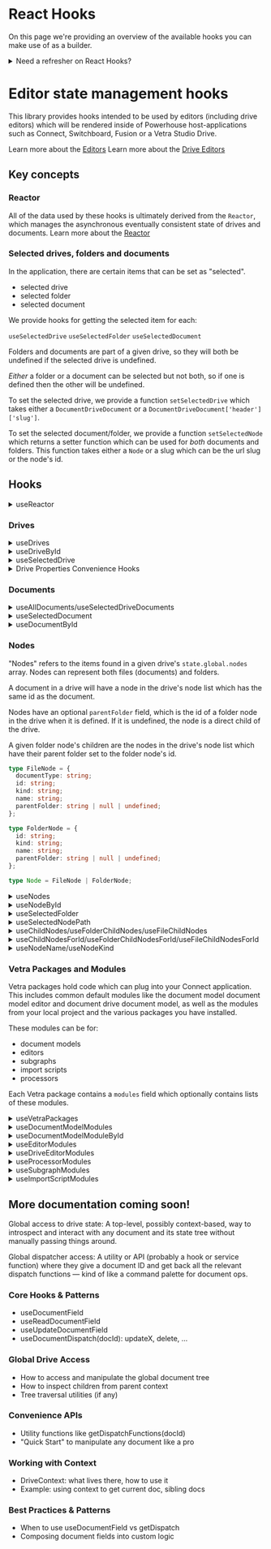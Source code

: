 # React Hooks

On this page we're providing an overview of the available hooks you can make use of as a builder.

<details>
<summary>Need a refresher on React Hooks?</summary>

React Hooks allow you to use various React features directly within your functional components. You can use built-in Hooks or combine them to create your own custom Hooks.

**What are Custom Hooks?**
A custom hook is a JavaScript function whose name starts with "use" and that calls other Hooks. They are used to:

- Reuse stateful logic between components.
- Abstract complex logic into a simpler interface.
- Isolate side effects, particularly those managed by `useEffect`.

**Key Built-in Hooks Examples:**

- `useState`: Lets a component "remember" information (state).
- `useEffect`: Lets a component perform side effects (e.g., data fetching, subscriptions, manually changing the DOM).
- `useContext`: Lets a component receive information from distant parent components without explicitly passing props through every level of the component tree.

**Naming Convention:**
Hook names must always start with `use` followed by a capital letter (e.g., `useState`, `useOnlineStatus`).

**Rules of Hooks:**

1.  **Only Call Hooks at the Top Level**: Don't call Hooks inside loops, conditions, or nested functions.
2.  **Only Call Hooks from React Functions**: Call Hooks from React functional components or from custom Hooks.

It's important to note that a function should only be named and treated as a hook if it actually utilizes one or more built-in React hooks. If a function (even if named `useSomething`) doesn't call any built-in hooks, it behaves like a regular JavaScript function, and making it a "hook" offers no specific React advantages.

</details>

# Editor state management hooks

This library provides hooks intended to be used by editors (including drive editors) which will be rendered inside of Powerhouse host-applications such as Connect, Switchboard, Fusion or a Vetra Studio Drive.

Learn more about the [Editors](/academy/MasteryTrack/BuildingUserExperiences/BuildingDocumentEditors)
Learn more about the [Drive Editors](/academy/MasteryTrack/BuildingUserExperiences/BuildingADriveExplorer)

## Key concepts

### Reactor

All of the data used by these hooks is ultimately derived from the `Reactor`, which manages the asynchronous eventually consistent state of drives and documents. Learn more about the [Reactor](/academy/Architecture/WorkingWithTheReactor)

### Selected drives, folders and documents

In the application, there are certain items that can be set as "selected".

- selected drive
- selected folder
- selected document

We provide hooks for getting the selected item for each:

`useSelectedDrive`
`useSelectedFolder`
`useSelectedDocument`

Folders and documents are part of a given drive, so they will both be undefined if the selected drive is undefined.

_Either_ a folder or a document can be selected but not both, so if one is defined then the other will be undefined.

To set the selected drive, we provide a function `setSelectedDrive` which takes either a `DocumentDriveDocument` or a `DocumentDriveDocument['header']['slug']`.

To set the selected document/folder, we provide a function `setSelectedNode` which returns a setter function which can be used for _both_ documents and folders. This function takes either a `Node` or a slug which can be the url slug or the node's id.

## Hooks

<details>
<summary>useReactor</summary>

```ts
function useReactor(): Reactor | undefined;
```

Returns the reactor instance.

Usage

```jsx
import { useReactor } from "@powerhousedao/state";

function MyEditorComponent() {
  const reactor = useReactor();
}
```

</details>

### Drives

<details>
<summary>useDrives</summary>

```ts
function useDrives(): DocumentDriveDocument[] | undefined;
```

Returns the drives for a reactor.

Usage

```jsx
import { useDrives } from "@powerhousedao/state";

function MyEditorComponent() {
  const drives = useDrives();
}
```

</details>

<details>
<summary>useDriveById</summary>

```ts
function useDriveById(
  id: string | null | undefined,
): DocumentDriveDocument | undefined;
```

Returns a drive by id.

Usage

```jsx
import { useDriveById } from "@powerhousedao/state";

function MyEditorComponent() {
  const driveById = useDriveById("some-id");
}
```

</details>

<details>
<summary>useSelectedDrive</summary>

```ts
function useSelectedDrive(): DocumentDriveDocument | undefined;
```

Returns the selected drive. You can set the selected drive with `setSelectedDrive`.

Usage

```jsx
import { useSelectedDrive } from "@powerhousedao/state";

function MyEditorComponent() {
  const selectedDrive = useSelectedDrive();
}
```

</details>

<details>
<summary>Drive Properties Convenience Hooks</summary>

We provide hooks for accessing various properties on the drive object for your convenience. These use the above hooks to get a drive and then return properties in the object.

```ts
/** Returns the remote URL for a drive. */
function useDriveRemoteUrl(
  driveId: string | null | undefined,
): string | undefined;

/** Returns the pull responder trigger for a drive. */
function useDrivePullResponderTrigger(
  driveId: string | null | undefined,
): Trigger | undefined;

/** Returns the pull responder URL for a drive. */
function useDrivePullResponderUrl(
  driveId: string | null | undefined,
): string | undefined;

/** Returns whether a drive is remote. */
function useDriveIsRemote(driveId: string | null | undefined): boolean;

/** Returns the sharing type for a drive. */
function useDriveSharingType(
  driveId: string | null | undefined,
): SharingType | undefined;

/** Returns  whether a drive is available offline. */
function useDriveAvailableOffline(driveId: string | null | undefined): boolean;
```

Usage

```jsx
import {
  useDriveRemoteUrl,
  useDrivePullResponderTrigger,
  useDrivePullResponderUrl,
  useDriveIsRemote,
  useDriveSharingType,
  useDriveAvailableOffline,
} from "@powerhousedao/state";

function MyEditorComponent() {
  const myDriveId = "some-drive-id";
  const driveRemoteUrl = useDriveRemoteUrl(myDriveId);
  const drivePullResponderTrigger = useDrivePullResponderTrigger(myDriveId);
  const drivePullResponderUrl = useDrivePullResponderUrl(myDriveId);
  const driveIsRemote = useDriveIsRemote(myDriveId);
  const driveSharingType = useDriveSharingType(myDriveId);
  const driveAvailableOffline = useDriveAvailableOffline(myDriveId);

  console.log({
    driveRemoteUrl,
    drivePullResponderTrigger,
    drivePullResponderUrl,
    driveIsRemote,
    driveSharingType,
    driveAvailableOffline,
  });
}
```

</details>

### Documents

<details>
<summary>useAllDocuments/useSelectedDriveDocuments</summary>

```ts
function useAllDocuments(): PHDocument[] | undefined;
```

Returns all of the documents in the reactor.

```ts
function useSelectedDriveDocuments(): PHDocument[] | undefined;
```

Returns the documents in the reactor for the selected drive.

Usage

```jsx
import {
  useAllDocuments,
  useSelectedDriveDocuments,
} from "@powerhousedao/state";

function MyEditorComponent() {
  const allDocuments = useAllDocuments();
  const selectedDriveDocuments = useSelectedDriveDocuments();
}
```

</details>

<details>
<summary>useSelectedDocument</summary>

```ts
function useSelectedDocument(): PHDocument | undefined;
```

Returns the selected document. You can set the selected document with `setSelectedNode`.

Usage

```jsx
import { useSelectedDocument } from "@powerhousedao/state";

function MyEditorComponent() {
  const selectedDocument = useSelectedDocument();
}
```

</details>

<details>
<summary>useDocumentById</summary>

```ts
function useDocumentById(id: string | null | undefined): PHDocument | undefined;
```

Returns a document by id.

Usage

```jsx
import { useDocumentById } from "@powerhousedao/state";

function MyEditorComponent() {
  const myDocumentId = "some-document-id";
  const documentById = useDocumentById(myDocumentId);
}
```

</details>

### Nodes

"Nodes" refers to the items found in a given drive's `state.global.nodes` array. Nodes can represent both files (documents) and folders.

A document in a drive will have a node in the drive's node list which has the same id as the document.

Nodes have an optional `parentFolder` field, which is the id of a folder node in the drive when it is defined. If it is undefined, the node is a direct child of the drive.

A given folder node's children are the nodes in the drive's node list which have their parent folder set to the folder node's id.

```ts
type FileNode = {
  documentType: string;
  id: string;
  kind: string;
  name: string;
  parentFolder: string | null | undefined;
};

type FolderNode = {
  id: string;
  kind: string;
  name: string;
  parentFolder: string | null | undefined;
};

type Node = FileNode | FolderNode;
```

<details>
<summary>useNodes</summary>

Ideally you should not need to handle the list of nodes directly, since we already provide documents and folders. But these hooks are provided just in case.

```ts
function useNodes(): Node[] | undefined;
```

Returns the nodes for a drive.

Usage

```jsx
import { useNodes } from "@powerhousedao/state";

function MyEditorComponent() {
  const nodes = useNodes();
}
```

</details>

<details>
<summary>useNodeById</summary>

```ts
function useNodeById(id: string | null | undefined): Node | undefined;
```

Returns a node in the selected drive by id.

Usage

```jsx
import { useNodeById } from "@powerhousedao/state";

function MyEditorComponent() {
  const myFolderId = "some-folder-id";
  const myDocumentId = "some-document-id";
  const myFolderNode = useNodeById(myFolderId);
  const myFileNode = useNodeById(myDocumentId);
}
```

</details>

<details>
<summary>useSelectedFolder</summary>

```ts
function useSelectedFolder(): FolderNode | undefined;
```

Returns the selected folder. You can set the selected folder with `setSelectedNode`

Usage

```jsx
import { useSelectedFolder } from "@powerhousedao/state";

function MyEditorComponent() {
  const selectedFolder = useSelectedFolder();
}
```

</details>

<details>
<summary>useSelectedNodePath</summary>

```ts
function useSelectedNodePath(): Node[];
```

Returns the path to the selected node. Useful for navigational components like breadcrumbs.

Usage

```jsx
import { useSelectedNodePath } from "@powerhousedao/state";

function MyEditorComponent() {
  const nodes = useSelectedNodePath();

  return <Breadcrumbs nodes={nodes} />;
}
```

</details>

<details>
<summary>useChildNodes/useFolderChildNodes/useFileChildNodes</summary>

```ts
function useChildNodes(): Node[];
```

Returns the child nodes for the selected drive or folder.

```ts
function useFolderChildNodes(): FolderNode[];
```

Returns the folder child nodes for the selected drive or folder.

```ts
function useFileChildNodes(): FileNode[];
```

Returns the file (document) child nodes for the selected drive or folder.

Usage

```jsx
import {
  useChildNodes,
  useFolderChildNodes,
  useFileChildNodes,
} from "@powerhousedao/state";

function MyEditorComponent() {
  const nodes = useChildNodes();
  const fileNodes = useFileChildNodes();
  const folderNodes = useFolderChildNodes();

  return (
    <div>
      <FilesAndFolders nodes={nodes} />
      <Files fileNodes={fileNodes} />
      <Folders folderNodes={folderNodes} />
    </div>
  );
}
```

</details>

<details>
<summary>useChildNodesForId/useFolderChildNodesForId/useFileChildNodesForId</summary>

```ts
function useChildNodesForId(id: string | null | undefined): Node[];
```

Returns the child nodes for a drive or folder by id.

```ts
function useFolderChildNodesForId(id: string | null | undefined): FolderNode[];
```

Returns the folder child nodes for a drive or folder by id.

```ts
function useFileChildNodesForId(id: string | null | undefined): FileNode[];
```

Returns the file (document) child nodes for a drive or folder by id.

Usage

```jsx
import {
  useChildNodesForId,
  useFolderChildNodesForId,
  useFileChildNodesForId,
} from "@powerhousedao/state";

function MyEditorComponent() {
  const driveOrFolderId = "some-drive-or-folder-id";
  const nodes = useChildNodesForId(driveOrFolderId);
  const fileNodes = useFileChildNodesForId(driveOrFolderId);
  const folderNodes = useFolderChildNodesForId(driveOrFolderId);

  return (
    <div>
      <FilesAndFolders nodes={nodes} />
      <Files fileNodes={fileNodes} />
      <Folders folderNodes={folderNodes} />
    </div>
  );
}
```

</details>

<details>
<summary>useNodeName/useNodeKind</summary>

```ts
function useNodeName(id: string | null | undefined): string | undefined;
```

Returns the name of a node.

```ts
function useNodeKind(id: string | null | undefined): NodeKind | undefined;
```

Returns the kind of a node.

Usage

```jsx
import { useNodeName, useNodeKind } from "@powerhousedao/state";

function MyEditorComponent() {
  const nodeId = "some-node-id";
  const nodeName = useNodeName(nodeId);
  const nodeKind = useNodeKind(nodeId);

  if (nodeKind === "file") {
    return <File name={nodeName} />;
  }

  if (nodeKind === "folder") {
    return <Folder name={nodeName} />;
  }
}
```

</details>

### Vetra Packages and Modules

Vetra packages hold code which can plug into your Connect application. This includes common default modules like the document model document model editor and document drive document model, as well as the modules from your local project and the various packages you have installed.

These modules can be for:

- document models
- editors
- subgraphs
- import scripts
- processors

Each Vetra package contains a `modules` field which optionally contains lists of these modules.

<details>
<summary>useVetraPackages</summary>

```ts
function useVetraPackages(): VetraPackage[] | undefined;
```

Returns all of the Vetra packages in your Connect app.

Usage

```jsx
import { useVetraPackages } from "@powerhousedao/state";

function MyEditorComponent() {
  const vetraPackages = useVetraPackages();
}
```

</details>

<details>
<summary>useDocumentModelModules</summary>

```ts
function useDocumentModelModules(): DocumentModelModule[] | undefined;
```

Returns the document model modules from your Vetra packages.

Usage

```jsx
import { useDocumentModelModules } from "@powerhousedao/state";

function MyEditorComponent() {
  const documentModelModules = useDocumentModelModules();
}
```

</details>

<details>
<summary>useDocumentModelModuleById</summary>

```ts
function useDocumentModelModuleById(): DocumentModelModule[] | undefined;
```

Returns the document model for a given id (document type).
_NOTE_ What we call here an id is really the value in the "document type" field in the document model editor
_NOTE_ Connect assumes that these document types (ids) are unique. It is your responsibility to enforce this.

Usage

```jsx
import { useDocumentModelModuleById } from "@powerhousedao/state";

function MyEditorComponent() {
  const documentType = "my-org/my-document";
  const documentModelModuleById = useDocumentModelModuleById(documentType);
}
```

</details>

<details>
<summary>useEditorModules</summary>

```ts
function useEditorModules(): EditorModule[] | undefined;
```

Returns the editor modules from your Vetra packages.

Usage

```jsx
import { useEditorModules } from "@powerhousedao/state";

function MyEditorComponent() {
  const editorModules = useEditorModules();
}
```

</details>

<details>
<summary>useDriveEditorModules</summary>

```ts
function useDriveEditorModules(): DriveEditorModule[] | undefined;
```

Returns the drive editor modules from your Vetra packages.

Usage

```jsx
import { useDriveEditorModules } from "@powerhousedao/state";

function MyDriveEditorComponent() {
  const driveEditorModules = useDriveEditorModules();
}
```

</details>

<details>
<summary>useProcessorModules</summary>

```ts
function useProcessorModules(): ProcessorModule[] | undefined;
```

Returns the processor modules from your Vetra packages.

Usage

```jsx
import { useProcessorModules } from "@powerhousedao/state";

function MyProcessorComponent() {
  const processorModules = useProcessorModules();
}
```

</details>

<details>
<summary>useSubgraphModules</summary>

```ts
function useSubgraphModules(): SubgraphModule[] | undefined;
```

Returns the subgraph modules from your Vetra packages.

Usage

```jsx
import { useSubgraphModules } from "@powerhousedao/state";

function MySubgraphComponent() {
  const subgraphModules = useSubgraphModules();
}
```

</details>

<details>
<summary>useImportScriptModules</summary>

```ts
function useImportScriptModules(): ImportScriptModule[] | undefined;
```

Returns the import script modules from your Vetra packages.

Usage

```jsx
import { useImportScriptModules } from "@powerhousedao/state";

function MyImportScriptComponent() {
  const importScriptModules = useImportScriptModules();
}
```

</details>

## More documentation coming soon!

Global access to drive state: A top-level, possibly context-based, way to introspect and interact with any document and its state tree without manually passing things around.

Global dispatcher access: A utility or API (probably a hook or service function) where they give a document ID and get back all the relevant dispatch functions — kind of like a command palette for document ops.

### Core Hooks & Patterns

- useDocumentField
- useReadDocumentField
- useUpdateDocumentField
- useDocumentDispatch(docId): updateX, delete, ...

### Global Drive Access

- How to access and manipulate the global document tree
- How to inspect children from parent context
- Tree traversal utilities (if any)

### Convenience APIs

- Utility functions like getDispatchFunctions(docId)
- "Quick Start" to manipulate any document like a pro

### Working with Context

- DriveContext: what lives there, how to use it
- Example: using context to get current doc, sibling docs

### Best Practices & Patterns

- When to use useDocumentField vs getDispatch
- Composing document fields into custom logic
